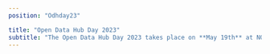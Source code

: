```yaml
---
position: "Odhday23"

title: "Open Data Hub Day 2023"
subtitle: "The Open Data Hub Day 2023 takes place on **May 19th** at NOI Techpark in Bolzano/Bozen, Italy. Teh third edition of this event is about best practices to help understand and get the most out of the world of data. Open Data is an increasingly important subject for those who work in business and research. We will be delving into it with several **experts** and representatives from **leading companies** along with NOI’s scientific partners."
---
```

